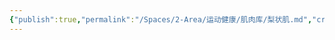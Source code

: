```yaml
---
{"publish":true,"permalink":"/Spaces/2-Area/运动健康/肌肉库/梨状肌.md","created":"2025-07-29T23:04:11.041+08:00","modified":"2025-08-15T22:00:04.184+08:00","cssclasses":""}
---
```


